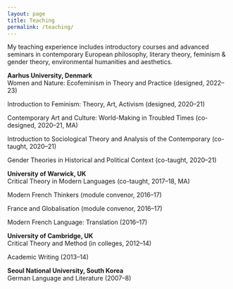 ```yaml
---
layout: page
title: Teaching
permalink: /teaching/
---
```

My teaching experience includes introductory courses and advanced seminars in contemporary European philosophy, literary theory, feminism & gender theory, environmental humanities and aesthetics.

**Aarhus University, Denmark**<br>
Women and Nature: Ecofeminism in Theory and Practice (designed, 2022–23)

Introduction to Feminism: Theory, Art, Activism (designed, 2020–21)

Contemporary Art and Culture: World-Making in Troubled Times (co-designed, 2020–21, MA)

Introduction to Sociological Theory and Analysis of the Contemporary (co-taught, 2020–21)

Gender Theories in Historical and Political Context (co-taught, 2020–21)


**University of Warwick, UK**<br>
Critical Theory in Modern Languages (co-taught, 2017–18, MA)	

Modern French Thinkers (module convenor, 2016–17)

France and Globalisation (module convenor, 2016–17)

Modern French Language: Translation (2016–17)


**University of Cambridge, UK**<br>
Critical Theory and Method (in colleges, 2012–14) 

Academic Writing (2013–14)


**Seoul National University, South Korea**<br> 
German Language and Literature (2007–8) 
